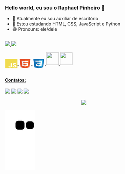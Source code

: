 ### Hello world, eu sou o Raphael Pinheiro 👋

- 🔭 Atualmente eu sou auxiliar de escritório
- 🌱 Estou estudando HTML, CSS, JavaScript e Python
- 😄 Pronouns: ele/dele

##

<div>
  <a href="https://github.com/raphael-pinheiro1">
  <img height="180em" src="https://github-readme-stats.vercel.app/api?username=raphael-pinheiro1&show_icons=true&theme=vue-dark&include_all_commits=true&count_private=true"/>
  <img height="180em" src="https://github-readme-stats.vercel.app/api/top-langs/?username=raphael-pinheiro1&layout=compact&langs_count=16&theme=vue-dark"/>
</div>
  
  <div style="display: inline_block"><br>
  <img align="center" alt="Rafa-Js" height="30" width="40" src="https://raw.githubusercontent.com/devicons/devicon/master/icons/javascript/javascript-plain.svg">
  <img align="center" alt="Rafa-HTML" height="30" width="40" src="https://raw.githubusercontent.com/devicons/devicon/master/icons/html5/html5-original.svg">
  <img align="center" alt="Rafa-CSS" height="30" width="40" src="https://raw.githubusercontent.com/devicons/devicon/master/icons/css3/css3-original.svg">
  <img src="https://cdn.jsdelivr.net/gh/devicons/devicon/icons/python/python-original.svg" width="40" height="40"/>
  <img src="https://cdn.jsdelivr.net/gh/devicons/devicon/icons/mysql/mysql-original.svg" width="40" height="40" />
  </div>
  
  ##

#### Contatos:

  <div>
    <a href="https://www.instagram.com/el_raphael_teixeira/" target="_blank"><img src="https://img.shields.io/badge/-Instagram-%23E4405F?style=for-the-badge&logo=instagram&logoColor=white" target="_blank"></a>
  <a href="https://www.linkedin.com/in/raphael-pinheiro-737a49221/" target="_blank"><img src="https://img.shields.io/badge/-LinkedIn-%230077B5?style=for-the-badge&logo=linkedin&logoColor=white" target="_blank"></a>   
  <a href = "raphaelteixeiraa1@gmail.com"><img src="https://img.shields.io/badge/Gmail-D14836?style=for-the-badge&logo=gmail&logoColor=white" target="_blank"></a>
  <a href="https://wa.me/5521977702525" target="_blank"><img src="https://img.shields.io/badge/WhatsApp-25D366?style=for-the-badge&logo=whatsapp&logoColor=white"></a>
  <br>
  <br>
    
  <center><img src="https://www.alura.com.br/artigos/assets/como-criar-um-readme-para-seu-perfil-github/imagem14.gif"/></center>
</div>

![Snake animation](https://github.com/raphael-pinheiro1/raphael-pinheiro1/blob/output/github-contribution-grid-snake.svg)
